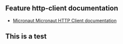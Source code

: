 ## Feature http-client documentation

- [Micronaut Micronaut HTTP Client documentation](https://docs.micronaut.io/latest/guide/index.html#httpClient)

## This is a test

